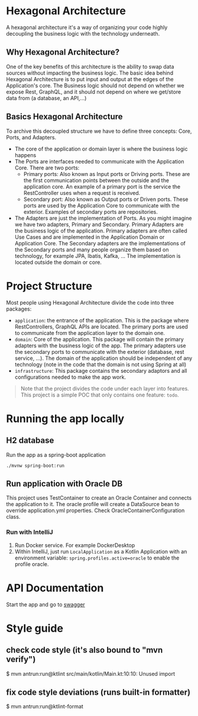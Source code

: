 # Hexagonal Architecture

A hexagonal architecture it's a way of organizing your code highly decoupling the business logic with the technology underneath.

## Why Hexagonal Architecture?

One of the key benefits of this architecture is the ability to swap data sources without impacting the business logic. The basic idea behind Hexagonal Architecture is to put input and output at the edges of the Application's core. The Business logic should not depend on whether we expose Rest, GraphQL, and it should not depend on where we get/store data from (a database, an API,...)

## Basics Hexagonal Architecture

To archive this decoupled structure we have to define three concepts: Core, Ports, and Adapters.

- The core of the application or domain layer is where the business logic happens
- The Ports are interfaces needed to communicate with the Application Core. There are two ports:
  + Primary ports: Also known as Input ports or Driving ports. These are the first communication points between the outside and the application core. An example of a primary port is the service the RestController uses when a request is received.
  + Secondary port: Also known as Output ports or Driven ports. These ports are used by the Application Core to communicate with the exterior. Examples of secondary ports are repositories.
- The Adapters are just the implementation of Ports. As you might imagine we have two adapters, Primary and Secondary. Primary Adapters are the business logic of the application. Primary adapters are often called Use Cases and are implemented in the Application Domain or Application Core.
  The Secondary adapters are the implementations of the Secondary ports and many people organize them based on technology, for example JPA, Ibatis, Kafka, ... The implementation is located outside the domain or core.

# Project Structure

Most people using Hexagonal Architecture divide the code into three packages:
- `application`: the entrance of the application. This is the package where RestControllers, GraphQL APIs are located. The primary ports are used to communicate from the application layer to the domain one.
- `domain`: Core of the application. This package will contain the primary adapters with the business logic of the app. The primary adapters use the secondary ports to communicate with the exterior (database, rest service, ...). The domain of the application should be independent of any technology (note in the code that the domain is not using Spring at all)
- `infrastructure`: This package contains the secondary adaptors and all configurations needed to make the app work.

> Note that the project divides the code under each layer into features. This project is a simple POC that only contains one feature: `todo`.

# Running the app locally

## H2 database

Run the app as a spring-boot application

```shell
./mvnw spring-boot:run
```

## Run application with Oracle DB

This project uses TestContainer to create an Oracle Container and connects the application to it. The oracle profile will create a DataSource bean to override application.yml properties. Check OracleContainerConfiguration class.

### Run with IntelliJ

1. Run Docker service. For example DockerDesktop
2. Within IntelliJ, just run `LocalApplication` as a Kotlin Application with an environment variable: `spring.profiles.active=oracle` to enable the profile oracle.

# API Documentation

Start the app and go to [swagger](http://localhost:8080/swagger-ui/index.html)

# Style guide

## check code style (it's also bound to "mvn verify")
$ mvn antrun:run@ktlint
src/main/kotlin/Main.kt:10:10: Unused import

## fix code style deviations (runs built-in formatter)
$ mvn antrun:run@ktlint-format
